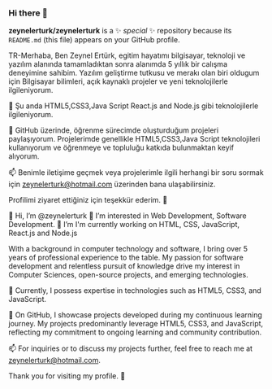 ### Hi there 👋


**zeynelerturk/zeynelerturk** is a ✨ _special_ ✨ repository because its `README.md` (this file) appears on your GitHub profile.


TR-Merhaba, Ben Zeynel Ertürk, egitim hayatımı bilgisayar, teknoloji ve yazılım alanında tamamladıktan sonra alanımda 5 yıllık  bir calışma deneyimine sahibim. 
Yazılım geliştirme tutkusu ve merakı olan biri oldugum için  Bilgisayar bilimleri, açık kaynaklı projeler ve yeni teknolojilerle ilgileniyorum.

💼 Şu anda HTML5,CSS3,Java Script  React.js and Node.js gibi teknolojilerle ilgileniyorum.

🚀 GitHub üzerinde, öğrenme sürecimde oluşturduğum projeleri paylaşıyorum. Projelerimde genellikle HTML5,CSS3,Java Script teknolojileri kullanıyorum ve öğrenmeye ve topluluğu katkıda bulunmaktan keyif alıyorum.

📫 Benimle iletişime geçmek veya projelerimle ilgili herhangi bir soru sormak için zeynelerturk@hotmail.com üzerinden bana ulaşabilirsiniz.

Profilimi ziyaret ettiğiniz için teşekkür ederim. 🙌


👋 Hi, I’m @zeynelerturk
👀 I’m interested in Web Development, Software Development.
🌱 I’m I'm currently working on HTML, CSS, JavaScript, React.js and Node.js

With a background in computer technology and software, I bring over 5 years of professional experience to the table. My passion for software development and relentless pursuit of knowledge drive my interest in Computer Sciences, open-source projects, and emerging technologies.

💼 Currently, I possess expertise in technologies such as HTML5, CSS3, and JavaScript.

🚀 On GitHub, I showcase projects developed during my continuous learning journey. My projects predominantly leverage HTML5, CSS3, and JavaScript, reflecting my commitment to ongoing learning and community contribution.

📫 For inquiries or to discuss my projects further, feel free to reach me at zeynelerturk@hotmail.com.

Thank you for visiting my profile. 🙌









